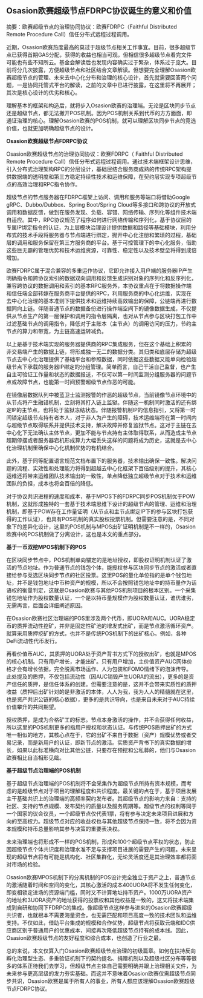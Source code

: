 ## Osasion欧赛超级节点FDRPC协议诞生的意义和价值

摘要：欧赛超级节点的治理协同协议：欧赛FDRPC（Faithful Distributed Remote Procedure Call）信任分布式远程过程调用。

近期，Osasion欧赛热度最高的莫过于超级节点相关工作事宜。目前，很多超级节点已获得首期GAS分配，获得的收益也相当可观，但相信很多超级节点看完文件可能也有些不知所云。基金会解读后也发现内容确实过于繁杂，体系过于庞大。目前将分几次披露，方便超级节点和社区结合文章解读。但想要完全理解Osasion欧赛超级节点的管理、未来去中心化分布和治理的核心设计，首先就需要回答两个问题，一是协同托管式平台的解读，之前的文章中已进行披露，在这里将不再展开；其次是核心设计的优劣和核心。

理解基本的框架和构造后，就将步入Osasion欧赛的治理端。无论是区块同步节点还是超级节点，都无法撇开POS机制。因为POS机制关系到代币的方方面面，即通证治理的核心。理解Osasion欧赛的POS机制，就可以理解区块同步节点的竞选价值，也就更加明确超级节点的设计。

**Osasion欧赛超级节点FDRPC协议**

Osasion欧赛超级节点的治理协同协议：欧赛FDRPC（ Faithful Distributed Remote Procedure Call）信任分布式远程过程调用。通过技术端框架设计思维，引入分布式治理架构RPC的分层设计，基础层结合服务商成熟的传统RPC架构提供数据端的透明度和第三方稳定持续性技术和运维保障，在契约层实现专项超级节点的高效治理和RPC指令协作。

超级节点的节点服务器在FDRPC框架上访问、调用和服务等端口将借助Google gRPC、Dubbo/Dubbox、Spring Boot/Spring Cloud等多接口和跨协议的开放式调用和数据反馈，做到在服务发现、负载、容错、网络传输、序列化等组件技术端自适应。其中，RPC协议规范了程序如何进行网络传输和序列化，基于协议层的专属IP绑定指令的认证，为上层模块治理设计提供数据和路径等基础模块，利用分布式的技术手段将服务器与节点端进行绑定，抛开中心化注册和繁琐的过程，基础层的调用和服务保留在第三方服务商的平台。基于可控管理下的中心化服务，借助这些巨无霸的管理优势和技术运维资源，可靠性、稳定性以及技术壁垒将得到成倍增加。

欧赛FDRPC属于混合兼容的多重运作协议，它即允许接入用户端的服务器IP产生明确指令和跨协议索引的数据双向调用和反馈生成识别对象的序列化和反序列化，兼容跨协议的数据调用和索引的基本RPC服务外，本协议重点在于将数据操作端和信任端全部转嫁在服务商平台提供的RPC，利用服务商的中心化运维，实现在去中心化治理的基本准则下提供技术和运维持续高效输出的保障，公链端再进行数据同向上链。伴随普通节点的数据备份进行操作端空间下的镜像数据生成，不仅提供从节点生产的第一层保护和调用的指令层隔离，也对从节点参与区块打包工作中过滤基础节点的调用指令，降低对于主账本（主节点）的调用访问的压力，节约主节点的算力和带宽，为主链高速运转减负。

以上是基于技术端实现的服务器提供商的RPC集成服务，但在这个基础上积累的非交易端产生的数据上链，将形成独一无二的数据分类。其归类和底层存储为超级节点去中心化治理提供了基础平台和参照数据，同时依据这些数据又能单向检验超级节点下承载的服务器IP绑定的分组管理。简单而言，自己干活自己监督，也产生自主可验证工作量和状态的数据报送，不仅可以第一时间监测分组服务器的问题节点或故障节点，也能第一时间预警超级节点作恶的可能。

在镜像层数据队列中被蓝卫士监测报警的作恶的超级节点，当前镜像节点环境中的从节点将产生融错机制，立刻将其打入链上监狱。伴随这一机制同时激活的还有绑定IP的主节点，也将处于监狱冻结状态。伴随报警机制IP的信息指引，又将第一时间锁定超级节点持有者本人，对于非人为产生的障碍，技术运维端将在第一时间内与超级节点取得联系并提供技术支持，解决故障并修复监狱节点。这对于主链在去中心化下无法确认主体节点，更加不能与节点持有主体取得联系，从而造成主节点超期停摆或者服务器宕机形成算力大幅丢失这样的问题将成为历史，这就是去中心化治理机制里确保中心化机制优势的有机结合。

此外，基于同等配置语言规范文档布置下的服务器，技术输出确保一致性。解决问题的流程、实效性和处理能力将得到超越去中心化框架下百倍级别的提升，其核心运维还将带来运维团队技术输出的一致性，单点降低独立超级节点对于技术和运维团队的负担，成本也将会百倍的降低。


对于协议共识进程的速度和成本，基于MPOS下的FDRPC同步POS机制优于POW机制，这就形成独特的一套基于技术端思维下设计的超级节点的管理、运维和治理机制，即基于POW存在工作量证明（从节点和主节点绑定IP下的参与区块打包获得的工作认证），也具有POS机制的真实股权投票机制。但需要注意的是，不同对象下的差异化设计，这里的POS机制与MPOS出矿证明机制是不一样的，Osasion欧赛中的POS机制做了分离设计，这也是本文的重点部分。

**基于一币双挖MPOS机制下的POS**

在区块同步节点中，POS机制单向锚定的是地址授权，即股权证明机制认证了激活的节点地址。作为普通节点的钱包个体，能授权参与区块同步节点的激活或者直接给参与竞选区块同步节点的社区投票。这里POS的量化单位指的是单个钱包地址，并不是钱包地址中币种资产的规模，所以不会按照钱包地址中的持币量作为话语权的衡量判定，这就是Osasion欧赛与其他POS机制项目的根本区别。一个采集钱包地址作为股权数量认证，一个是以持币量规模作为股权数量认证，谁优谁劣，无需再言，后面会详细阐述原因。

在Osasion欧赛社区治理端的POS里涉及两个代币，即UORA和AUC。UORA稳定币的质押流动性挖矿，并非是固定性矿池的增发式出矿，而是节点激活循环资产。就算采用质押挖矿的方式，也并不是传统POS机制下的出矿核心。例如，各种DeFi流动性代币发行。

再看价值币AUC，其质押的UORA处于资产背书方式下的授权出矿，也就是MPOS的核心机制。只有用户增长，才能出矿。只有用户增加，主价值资产AUC网体价格才会有增长依据，完全脱离市场运作、人为包装和FOMO情绪下的泡沫传导。此处提及的质押，不仅包括流动性（因AUC销毁产生UORA的流出），更多的是资产信任的质押，是信任体系的创建。但需要注意的是，这并不会带来实质性的质押收益（质押后出矿针对的是非激活的本体，人人为我，我为人人的精髓就在这里，也是资产共识公链的核心依据），更多的是共识导向，也是来自未来对于AUC持续价值攀升的共同期望。

授权质押，是成为合格矿工的标志。节点本身激活的操作，并不会获得任何收益，所以这里的POS机制更多的指用户授权和状态认证。与传统POS质押出矿的方式唯一相似的地方，其核心点在于，它的出矿不来自于数据（资产）规模优势或者交易记录，而是新用户的认证，即新节点的激活。实质资产背书下的真实数据的增长，如果以此标准横向对比其他公链，只要存在预挖和公私募的，他们与Osasion欧赛相比自当相形见绌。

**基于超级节点治理端的POS机制**

基于超级节点治理端的POS机制将不会采集作为超级节点所持有资本规模，而考虑的是超级节点对于项目的理解程度和共识程度。最关键的点在于，基于项目发展主干基础共识上的治理端的高频率契约发布者。其超级节点的影响力来自：支持的社区、支持的节点规模、发布契约的质量以及服务周期等。超级节点的权利等同于一个国家的议会议员，一个超级节点仅代表1票，将有参与决定未来项目进展和方向的至高权力。超级节点对应的收益权也与其他超级节点保持一致，将不会因为资本规模和持币总量影响其参与决策的重要表决权。

未来治理端也将形成不一样的POS机制，形成和100个超级节点平权的状态，防止因超级节点个体共识度和治理水准不足与支撑项目进展的需要产生的问题。未来呈现的超级节点将有可能是机构化、社区集群化，无论灵活度还是其治理效率都将面对市场的检验。

Osasion欧赛MPOS机制下的分离机制的POS设计完全独立于资产之上，普通节点的激活随着时间和空间的变化，其核心激活的成本400UORA将不发生任何变化，即变相锁定进场的资源端门槛，同时又不计算地址持币资产。1000万UORA资产的地址和3UORA资产的地址获得的投票权和其他权益是一致的，这又将技术端集成到自研和协同下FDRPC的集成。像超级节点这样参与进来的Osasion欧赛超级共识者，也就根本不需要海量资金，也无需匹配和项目高度一致的技术团队和运维支持。不仅如此，借助平台集成的规模和合作优势，超级节点将获取云端和IDC供应商区别于普通用户的优惠成本，间接再次降低超级节点持有的成本线。因此，Osasion欧赛超级节点的友好程度和综合成本，也创造了行业之最。

总的来说，本文仅算入门Osasion欧赛超级节点治理的初级篇章。如何在扶持反向孵化治理型生态、多重验证机制下的契约提名、捐赠机制以及超级社区分布等等很多的体系正待我们去学习，但超级节点主体自己需要明确并跟上治理相关文件，为未来参与更高层级的发力夯实基础。而这并不意味着Osasion欧赛仅需超级节点同步共识，Osasion欧赛是属于所有人的事业，所有人都应该理解Osasion欧赛超级节点FDRPC协议。
